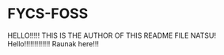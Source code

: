 # FYCS-FOSS
HELLO!!!!! THIS IS THE AUTHOR OF THIS README FILE NATSU!
Hello!!!!!!!!!!!!! Raunak here!!!
